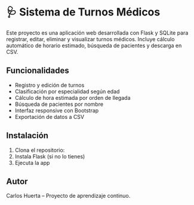 # 🩺 Sistema de Turnos Médicos

Este proyecto es una aplicación web desarrollada con Flask y SQLite para registrar, editar, eliminar y visualizar turnos médicos. Incluye cálculo automático de horario estimado, búsqueda de pacientes y descarga en CSV.

## Funcionalidades
- Registro y edición de turnos
- Clasificación por especialidad según edad
- Cálculo de hora estimada por orden de llegada
- Búsqueda de pacientes por nombre
- Interfaz responsive con Bootstrap
- Exportación de datos a CSV
## Instalación
1. Clona el repositorio:
2. Instala Flask (si no lo tienes)
3. Ejecuta la app
## Autor
Carlos Huerta – Proyecto de aprendizaje continuo.